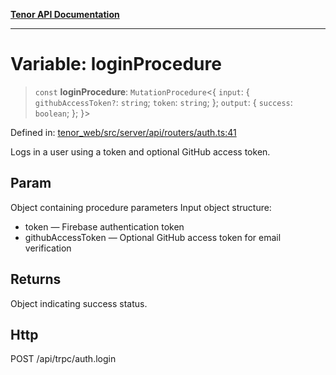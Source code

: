 [**Tenor API Documentation**](../../README.md)

***

# Variable: loginProcedure

> `const` **loginProcedure**: `MutationProcedure`\<\{ `input`: \{ `githubAccessToken?`: `string`; `token`: `string`; \}; `output`: \{ `success`: `boolean`; \}; \}\>

Defined in: [tenor\_web/src/server/api/routers/auth.ts:41](https://github.com/Apantli/Tenor/blob/551fcec623199ab0ac9668d926e7d67c9012d18e/tenor_web/src/server/api/routers/auth.ts#L41)

Logs in a user using a token and optional GitHub access token.

## Param

Object containing procedure parameters
Input object structure:
- token — Firebase authentication token
- githubAccessToken — Optional GitHub access token for email verification

## Returns

Object indicating success status.

## Http

POST /api/trpc/auth.login
